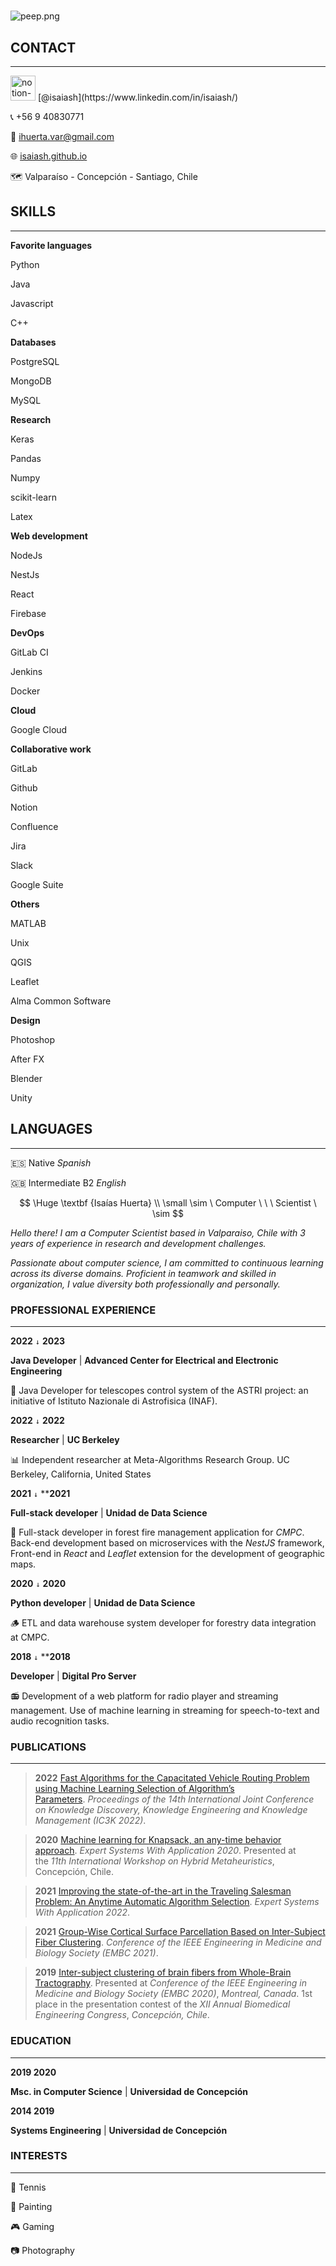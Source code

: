# 

![peep.png](notion-site/peep.png)

## CONTACT

---

<aside>
<img src="notion-site/linkedin_480px.png" alt="notion-site/linkedin_480px.png" width="40px" /> [@isaiash](https://www.linkedin.com/in/isaiash/)

</aside>

📞  +56 9 40830771

📩  ihuerta.var@gmail.com

🌐  [isaiash.github.io](https://isaiash.github.io/)

🗺️  Valparaíso - Concepción - Santiago, Chile

## SKILLS

---

**Favorite languages**	

Python

Java

Javascript

C++

**Databases**

PostgreSQL

MongoDB

MySQL

**Research**

Keras

Pandas

Numpy

scikit-learn

Latex

**Web development**	

NodeJs

NestJs

React

Firebase

**DevOps**			

GitLab CI

Jenkins

Docker

**Cloud**

Google Cloud

**Collaborative work**

GitLab

Github

Notion

Confluence

Jira

Slack

Google Suite

**Others**

MATLAB

Unix

QGIS

Leaflet

Alma Common Software

**Design**

Photoshop

After FX

Blender

Unity

## LANGUAGES

---

🇪🇸 Native *Spanish*

🇬🇧 Intermediate B2 *English*

$$
\Huge \textbf {Isaías Huerta} \\
\small \sim \  Computer \ \ \ Scientist  \ \sim
$$

*Hello there! I am a Computer Scientist based in Valparaiso, Chile with 3 years of experience in research and development challenges.* 

*Passionate about computer science, I am committed to continuous learning across its diverse domains. Proficient in teamwork and skilled in organization, I value diversity both professionally and personally.*

### **PROFESSIONAL EXPERIENCE**

---

**2022**
 `↓`
**2023**

**Java Developer** | **Advanced Center for Electrical and Electronic Engineering** 

🔭 Java Developer for telescopes control system of the ASTRI project: an initiative of Istituto Nazionale di Astrofisica (INAF).

**2022**
 `↓`
**2022**

**Researcher** | **UC Berkeley**

📊 Independent researcher at Meta-Algorithms Research Group. UC Berkeley, California, United States

**2021**
 `↓`
****2021**

**Full-stack developer** | **Unidad de Data Science**

🌲 Full-stack developer in forest fire management application for *CMPC*.  Back-end development based on microservices with the *NestJS* framework, Front-end in *React* and *Leaflet* extension for the development of geographic maps.

**2020**
 `↓`
**2020**

**Python developer** | **Unidad de Data Science**

🪵 ETL and data warehouse system developer for forestry data integration at CMPC.

**2018**
 `↓`
****2018**

**Developer** | **Digital Pro Server**

📻 Development of a web platform for radio player and streaming management. Use of machine learning in streaming for speech-to-text and audio recognition tasks.

### PUBLICATIONS

---

> **2022** [Fast Algorithms for the Capacitated Vehicle Routing Problem using Machine Learning Selection of Algorithm’s Parameters](https://hochbaum.ieor.berkeley.edu/html/pub/VRP-meta-algorithm-KDIR22.pdf). *Proceedings of the 14th International Joint Conference on Knowledge Discovery, Knowledge Engineering and Knowledge Management (IC3K 2022)*.
> 

> **2020** [Machine learning for Knapsack, an any-time behavior approach](https://isaiash.github.io/anytime_knapsack/). *Expert Systems With Application 2020*. Presented at the *11th International Workshop on Hybrid Metaheuristics*, Concepción, Chile.
> 

> **2021** [Improving the state-of-the-art in the Traveling Salesman Problem: An Anytime Automatic Algorithm Selection](https://isaiash.github.io/anytime_tsp/). *Expert Systems With Application 2022*.
> 

> **2021** [Group-Wise Cortical Surface Parcellation Based on Inter-Subject Fiber Clustering](https://pubmed.ncbi.nlm.nih.gov/34891798/). *Conference of the IEEE Engineering in Medicine and Biology Society (EMBC 2021)*.
> 

> **2019** [Inter-subject clustering of brain fibers from Whole-Brain Tractography](https://ieeexplore.ieee.org/document/9175342/). Presented at *Conference of the IEEE Engineering in Medicine and Biology Society (EMBC 2020)*, *Montreal, Canada*. 1st place in the presentation contest of the *XII Annual Biomedical Engineering Congress*, *Concepción, Chile*.
> 

### EDUCATION

---

**2019 2020**

**Msc. in Computer Science** | **Universidad de Concepción**

**2014 2019**

**Systems Engineering** | **Universidad de Concepción**

### INTERESTS

---

🎾 Tennis

🎨 Painting

🎮 Gaming

📷 Photography
